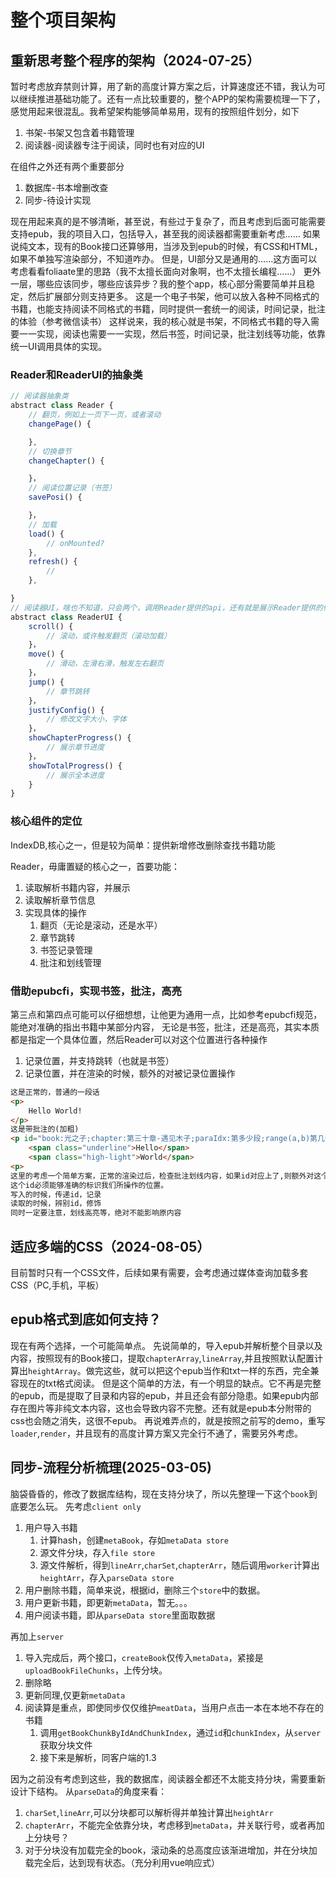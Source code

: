 # 整个项目架构

## 重新思考整个程序的架构（2024-07-25）

暂时考虑放弃禁则计算，用了新的高度计算方案之后，计算速度还不错，我认为可以继续推进基础功能了。还有一点比较重要的，整个APP的架构需要梳理一下了，感觉用起来很混乱。我希望架构能够简单易用，现有的按照组件划分，如下

1. 书架-书架又包含着书籍管理
2. 阅读器-阅读器专注于阅读，同时也有对应的UI

在组件之外还有两个重要部分

1. 数据库-书本增删改查
2. 同步-待设计实现

现在用起来真的是不够清晰，甚至说，有些过于复杂了，而且考虑到后面可能需要支持epub，我的项目入口，包括导入，甚至我的阅读器都需要重新考虑……
如果说纯文本，现有的Book接口还算够用，当涉及到epub的时候，有CSS和HTML，如果不单独写渲染部分，不知道咋办。
但是，UI部分又是通用的……这方面可以考虑看看foliaate里的思路（我不太擅长面向对象啊，也不太擅长编程……）
更外一层，哪些应该同步，哪些应该异步？我的整个app，核心部分需要简单并且稳定，然后扩展部分则支持更多。
这是一个电子书架，他可以放入各种不同格式的书籍，也能支持阅读不同格式的书籍，同时提供一套统一的阅读，时间记录，批注的体验（参考微信读书）
这样说来，我的核心就是书架，不同格式书籍的导入需要一一实现，阅读也需要一一实现，然后书签，时间记录，批注划线等功能，依靠统一UI调用具体的实现。

### Reader和ReaderUI的抽象类

```javascript
// 阅读器抽象类
abstract class Reader {
    // 翻页，例如上一页下一页，或者滚动
    changePage() {

    },
    // 切换章节
    changeChapter() {

    }，
    // 阅读位置记录（书签）
    savePosi() {

    }，
    // 加载
    load() {
        // onMounted?
    },
    refresh() {
        // 
    },

}
// 阅读器UI，啥也不知道，只会两个，调用Reader提供的api，还有就是展示Reader提供的信息
abstract class ReaderUI {
    scroll() {
        // 滚动，或许触发翻页（滚动加载）
    }，
    move() {
        // 滑动，左滑右滑，触发左右翻页
    }，
    jump() {
        // 章节跳转
    }，
    justifyConfig() {
        // 修改文字大小，字体
    }，
    showChapterProgress() {
        // 展示章节进度
    }，
    showTotalProgress() {
        // 展示全本进度
    }
}
```
### 核心组件的定位

IndexDB,核心之一，但是较为简单：提供新增修改删除查找书籍功能

Reader，毋庸置疑的核心之一，首要功能：

1. 读取解析书籍内容，并展示
2. 读取解析章节信息
3. 实现具体的操作
    1. 翻页（无论是滚动，还是水平）
    2. 章节跳转
    3. 书签记录管理
    4. 批注和划线管理

### 借助epubcfi，实现书签，批注，高亮

第三点和第四点可能可以仔细想想，让他更为通用一点，比如参考epubcfi规范，能绝对准确的指出书籍中某部分内容，
无论是书签，批注，还是高亮，其实本质都是指定一个具体位置，然后Reader可以对这个位置进行各种操作
1. 记录位置，并支持跳转（也就是书签）
2. 记录位置，并在渲染的时候，额外的对被记录位置操作
```HTML
这是正常的，普通的一段话
<p>
    Hello World!
</p>
这是带批注的(加粗)
<p id="book:光之子;chapter:第三十章-遇见木子;paraIdx:第多少段;range(a,b)第几个字到第几个字">
    <span class="underline">Hello</span>
    <span class="high-light">World</span>
<p>
这里的考虑一个简单方案，正常的渲染过后，检查批注划线内容，如果id对应上了,则额外对这个P进行操作,主要还是把握住唯一性和准确性，
这个id必须能够准确的标识我们所操作的位置。
写入的时候，传递id，记录
读取的时候，辨别id，修饰
同时一定要注意，划线高亮等，绝对不能影响原内容
```

## 适应多端的CSS（2024-08-05）

目前暂时只有一个CSS文件，后续如果有需要，会考虑通过媒体查询加载多套CSS（PC,手机，平板）

## epub格式到底如何支持？
现在有两个选择，一个可能简单点。
先说简单的，导入epub并解析整个目录以及内容，按照现有的Book接口，提取`chapterArray`,`lineArray`,并且按照默认配置计算出`heightArray`。做完这些，就可以把这个epub当作和txt一样的东西，完全兼容现在的txt格式阅读。
但是这个简单的方法，有一个明显的缺点。它不再是完整的epub，而是提取了目录和内容的epub，并且还会有部分隐患。如果epub内部存在图片等非纯文本内容，这也会导致内容不完整。还有就是epub本分附带的css也会随之消失，这很不epub。
再说难弄点的，就是按照之前写的demo，重写`loader`,`render`，并且现有的高度计算方案又完全行不通了，需要另外考虑。

## 同步-流程分析梳理(2025-03-05)
脑袋昏昏的，修改了数据库结构，现在支持分块了，所以先整理一下这个`book`到底要怎么玩。
先考虑`client only`
1. 用户导入书籍
    1. 计算hash，创建`metaBook`，存如`metaData store`
    2. 源文件分块，存入`file store`
    3. 源文件解析，得到`lineArr`,`charSet`,`chapterArr`，随后调用`worker`计算出`heightArr`，存入`parseData store`
2. 用户删除书籍，简单来说，根据id，删除三个`store`中的数据。
3. 用户更新书籍，即更新`metaData`，暂无。。。
4. 用户阅读书籍，即从`parseData store`里面取数据

再加上`server`
1. 导入完成后，两个接口，`createBook`仅传入`metaData`，紧接是`uploadBookFileChunks`，上传分块。
2. 删除略
3. 更新同理,仅更新`metaData`
4. 阅读算是重点，即使同步仅仅维护`meatData`，当用户点击一本在本地不存在的书籍
    1. 调用`getBookChunkByIdAndChunkIndex`，通过`id`和`chunkIndex`，从`server`获取分块文件
    2. 接下来是解析，同客户端的1.3

因为之前没有考虑到这些，我的数据库，阅读器全都还不太能支持分块，需要重新设计下结构。
从`parseData`的角度来看：
1. `charSet`,`lineArr`,可以分块都可以解析得并单独计算出`heightArr`
2. `chapterArr`，不能完全依靠分块，考虑移到`metaData`，并关联行号，或者再加上分块号？
3. 对于分块没有加载完全的book，滚动条的总高度应该渐进增加，并在分块加载完全后，达到现有状态。（充分利用vue响应式）